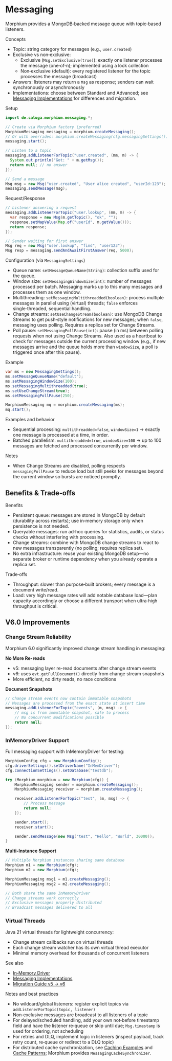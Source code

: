 # Messaging

Morphium provides a MongoDB‑backed message queue with topic‑based listeners.

Concepts

- Topic: string category for messages (e.g., `user.created`)
- Exclusive vs non‑exclusive:
  - Exclusive (`Msg.setExclusive(true)`): exactly one listener processes the message (one‑of‑n); implemented using a lock collection
  - Non‑exclusive (default): every registered listener for the topic processes the message (broadcast)
- Answers: listeners may return a `Msg` as response; senders can wait synchronously or asynchronously
- Implementations: choose between Standard and Advanced; see [Messaging Implementations](./howtos/messaging-implementations.md) for differences and migration.

Setup
```java
import de.caluga.morphium.messaging.*;

// Create via Morphium factory (preferred)
MorphiumMessaging messaging = morphium.createMessaging();
// Or with overrides: morphium.createMessaging(cfg.messagingSettings())
messaging.start();

// Listen to a topic
messaging.addListenerForTopic("user.created", (mm, m) -> {
  System.out.println("Got: " + m.getMsg());
  return null; // no answer
});

// Send a message
Msg msg = new Msg("user.created", "User alice created", "userId:123");
messaging.sendMessage(msg);
```

Request/Response
```java
// Listener answering a request
messaging.addListenerForTopic("user.lookup", (mm, m) -> {
  var response = new Msg(m.getTopic(), "ok", "");
  response.setMapValue(Map.of("userId", m.getValue()));
  return response;
});

// Sender waiting for first answer
Msg req = new Msg("user.lookup", "find", "user123");
Msg resp = messaging.sendAndAwaitFirstAnswer(req, 5000);
```

Configuration (via `MessagingSettings`)

- Queue name: `setMessageQueueName(String)`: collection suffix used for the queue.
- Window size: `setMessagingWindowSize(int)`: number of messages processed per batch. Messaging marks up to this many messages and processes them as one window.
- Multithreading: `setMessagingMultithreadded(boolean)`: process multiple messages in parallel using (virtual) threads; `false` enforces single‑threaded, sequential handling.
- Change streams: `setUseChangeStream(boolean)`: use MongoDB Change Streams to get push‑style notifications for new messages; when `false`, messaging uses polling. Requires a replica set for Change Streams.
- Poll pause: `setMessagingPollPause(int)`: pause (in ms) between polling requests when not using Change Streams. Also used as a heartbeat to check for messages outside the current processing window (e.g., if new messages arrive and the queue holds more than `windowSize`, a poll is triggered once after this pause).

Example
```java
var ms = new MessagingSettings();
ms.setMessageQueueName("default");
ms.setMessagingWindowSize(100);
ms.setMessagingMultithreadded(true);
ms.setUseChangeStream(true);
ms.setMessagingPollPause(250);

MorphiumMessaging mq = morphium.createMessaging(ms);
mq.start();
```

Examples and behavior

- Sequential processing: `multithreadded=false`, `windowSize=1` → exactly one message is processed at a time, in order.
- Batched parallelism: `multithreadded=true`, `windowSize=100` → up to 100 messages are fetched and processed concurrently per window.

Notes

- When Change Streams are disabled, polling respects `messagingPollPause` to reduce load but still peeks for messages beyond the current window so bursts are noticed promptly.


## Benefits & Trade‑offs

Benefits

- Persistent queue: messages are stored in MongoDB by default (durability across restarts); use in‑memory storage only when persistence is not needed.
- Queryable messages: run ad‑hoc queries for statistics, audits, or status checks without interfering with processing.
- Change streams: combine with MongoDB change streams to react to new messages transparently (no polling; requires replica set).
- No extra infrastructure: reuse your existing MongoDB setup—no separate broker or runtime dependency when you already operate a replica set.

Trade‑offs

- Throughput: slower than purpose‑built brokers; every message is a document write/read.
- Load: very high message rates will add notable database load—plan capacity accordingly or choose a different transport when ultra‑high throughput is critical.

## V6.0 Improvements

### Change Stream Reliability
Morphium 6.0 significantly improved change stream handling in messaging:

**No More Re-reads**
- v5: messaging layer re-read documents after change stream events
- v6: uses `evt.getFullDocument()` directly from change stream snapshots
- More efficient, no dirty reads, no race conditions

**Document Snapshots**
```java
// Change stream events now contain immutable snapshots
// Messages are processed from the exact state at insert time
messaging.addListenerForTopic("events", (m, msg) -> {
    // msg is from immutable snapshot, safe to process
    // No concurrent modifications possible
    return null;
});
```

### InMemoryDriver Support
Full messaging support with InMemoryDriver for testing:

```java
MorphiumConfig cfg = new MorphiumConfig();
cfg.driverSettings().setDriverName("InMemDriver");
cfg.connectionSettings().setDatabase("testdb");

try (Morphium morphium = new Morphium(cfg)) {
    MorphiumMessaging sender = morphium.createMessaging();
    MorphiumMessaging receiver = morphium.createMessaging();

    receiver.addListenerForTopic("test", (m, msg) -> {
        // Process message
        return null;
    });

    sender.start();
    receiver.start();

    sender.sendMessage(new Msg("test", "Hello", "World", 30000));
}
```

**Multi-Instance Support**
```java
// Multiple Morphium instances sharing same database
Morphium m1 = new Morphium(cfg);
Morphium m2 = new Morphium(cfg);

MorphiumMessaging msg1 = m1.createMessaging();
MorphiumMessaging msg2 = m2.createMessaging();

// Both share the same InMemoryDriver
// Change streams work correctly
// Exclusive messages properly distributed
// Broadcast messages delivered to all
```

### Virtual Threads
Java 21 virtual threads for lightweight concurrency:
- Change stream callbacks run on virtual threads
- Each change stream watcher has its own virtual thread executor
- Minimal memory overhead for thousands of concurrent listeners

See also

- [In‑Memory Driver](./howtos/inmemory-driver.md)
- [Messaging Implementations](./howtos/messaging-implementations.md)
- [Migration Guide v5 → v6](./howtos/migration-v5-to-v6.md)


Notes and best practices

- No wildcard/global listeners: register explicit topics via `addListenerForTopic(topic, listener)`
- Non‑exclusive messages are broadcast to all listeners of a topic
- For delayed/scheduled handling, add your own not‑before timestamp field and have the listener re‑queue or skip until due; `Msg.timestamp` is used for ordering, not scheduling
- For retries and DLQ, implement logic in listeners (inspect payload, track retry count, re‑queue or redirect to a DLQ topic)
- For distributed cache synchronization, see [Caching Examples](./howtos/caching-examples.md) and [Cache Patterns](./howtos/cache-patterns.md); Morphium provides `MessagingCacheSynchronizer`.
